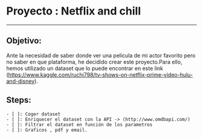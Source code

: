 # Proyecto : Netflix and chill
***
## Objetivo:

Ante la necesidad de saber donde ver una pelicula de mi actor favorito pero no saber en que plataforma,
he decidido crear este proyecto.Para ello, hemos utilizado un dataset que lo puede encontrar en este link
(https://www.kaggle.com/ruchi798/tv-shows-on-netflix-prime-video-hulu-and-disney).

## Steps:
    - [ ]: Coger dataset
    - [ ]: Enriquecer el dataset con la API -> (http://www.omdbapi.com/)
    - [ ]: Filtrar el dataset en función de los parametros
    - [ ]: Graficos , pdf y email.
    
##  




